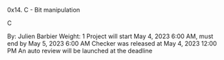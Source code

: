 0x14. C - Bit manipulation

C

 By: Julien Barbier
 Weight: 1
 Project will start May 4, 2023 6:00 AM, must end by May 5, 2023 6:00 AM
 Checker was released at May 4, 2023 12:00 PM
 An auto review will be launched at the deadline

